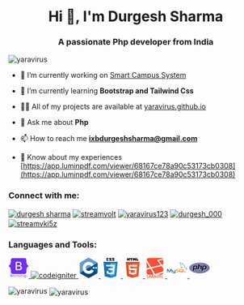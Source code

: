 <h1 align="center">Hi 👋, I'm Durgesh Sharma</h1>
<h3 align="center">A passionate Php developer from India</h3>

<p align="left"> <img src="https://komarev.com/ghpvc/?username=yaravirus&label=Profile%20views&color=0e75b6&style=flat" alt="yaravirus" /> </p>

- 🔭 I’m currently working on [Smart Campus System](Ongoing)

- 🌱 I’m currently learning **Bootstrap and Tailwind Css**

- 👨‍💻 All of my projects are available at [yaravirus.github.io](yaravirus.github.io)

- 💬 Ask me about **Php**

- 📫 How to reach me **ixbdurgeshsharma@gmail.com**

- 📄 Know about my experiences [https://app.luminpdf.com/viewer/68167ce78a90c53173cb0308](https://app.luminpdf.com/viewer/68167ce78a90c53173cb0308)

<h3 align="left">Connect with me:</h3>
<p align="left">
<a href="https://linkedin.com/in/durgeshsharma000" target="blank"><img align="center" src="https://raw.githubusercontent.com/rahuldkjain/github-profile-readme-generator/master/src/images/icons/Social/linked-in-alt.svg" alt="durgesh sharma" height="30" width="40" /></a>
<a href="https://instagram.com/streamvolt@51" target="blank"><img align="center" src="https://raw.githubusercontent.com/rahuldkjain/github-profile-readme-generator/master/src/images/icons/Social/instagram.svg" alt="streamvolt" height="30" width="40" /></a>
<a href="https://www.codechef.com/users/yaravirus123" target="blank"><img align="center" src="https://cdn.jsdelivr.net/npm/simple-icons@3.1.0/icons/codechef.svg" alt="yaravirus123" height="30" width="40" /></a>
<a href="https://www.leetcode.com/durgesh_000" target="blank"><img align="center" src="https://raw.githubusercontent.com/rahuldkjain/github-profile-readme-generator/master/src/images/icons/Social/leet-code.svg" alt="durgesh_000" height="30" width="40" /></a>
<a href="https://auth.geeksforgeeks.org/user/streamvki5z" target="blank"><img align="center" src="https://raw.githubusercontent.com/rahuldkjain/github-profile-readme-generator/master/src/images/icons/Social/geeks-for-geeks.svg" alt="streamvki5z" height="30" width="40" /></a>
</p>

<h3 align="left">Languages and Tools:</h3>
<p align="left"> <a href="https://getbootstrap.com" target="_blank" rel="noreferrer"> <img src="https://raw.githubusercontent.com/devicons/devicon/master/icons/bootstrap/bootstrap-plain-wordmark.svg" alt="bootstrap" width="40" height="40"/> </a> <a href="https://codeigniter.com" target="_blank" rel="noreferrer"> <img src="https://cdn.worldvectorlogo.com/logos/codeigniter.svg" alt="codeigniter" width="40" height="40"/> </a> <a href="https://www.w3schools.com/cpp/" target="_blank" rel="noreferrer"> <img src="https://raw.githubusercontent.com/devicons/devicon/master/icons/cplusplus/cplusplus-original.svg" alt="cplusplus" width="40" height="40"/> </a> <a href="https://www.w3schools.com/css/" target="_blank" rel="noreferrer"> <img src="https://raw.githubusercontent.com/devicons/devicon/master/icons/css3/css3-original-wordmark.svg" alt="css3" width="40" height="40"/> </a> <a href="https://www.w3.org/html/" target="_blank" rel="noreferrer"> <img src="https://raw.githubusercontent.com/devicons/devicon/master/icons/html5/html5-original-wordmark.svg" alt="html5" width="40" height="40"/> </a> <a href="https://laravel.com/" target="_blank" rel="noreferrer"> <img src="https://raw.githubusercontent.com/devicons/devicon/master/icons/laravel/laravel-plain-wordmark.svg" alt="laravel" width="40" height="40"/> </a> <a href="https://www.mysql.com/" target="_blank" rel="noreferrer"> <img src="https://raw.githubusercontent.com/devicons/devicon/master/icons/mysql/mysql-original-wordmark.svg" alt="mysql" width="40" height="40"/> </a> <a href="https://www.php.net" target="_blank" rel="noreferrer"> <img src="https://raw.githubusercontent.com/devicons/devicon/master/icons/php/php-original.svg" alt="php" width="40" height="40"/> </a> </p>

<p><img align="left" src="https://github-readme-stats.vercel.app/api/top-langs?username=yaravirus&show_icons=true&locale=en&layout=compact" alt="yaravirus" /></p>

<p>&nbsp;<img align="center" src="https://github-readme-stats.vercel.app/api?username=yaravirus&show_icons=true&locale=en" alt="yaravirus" /></p>
